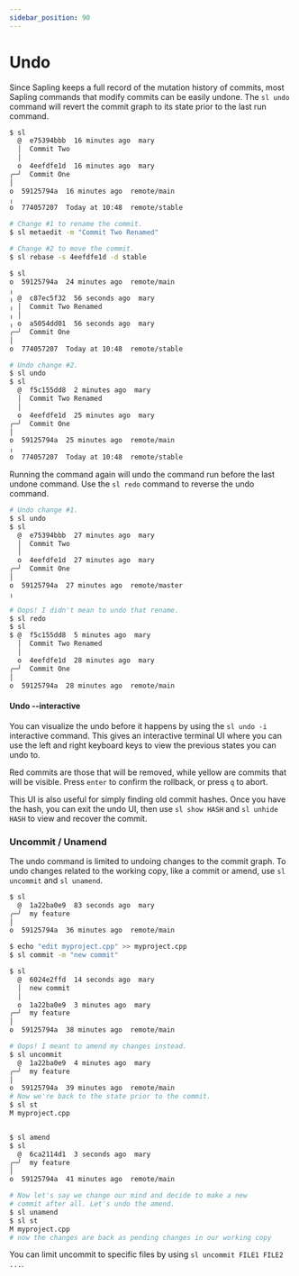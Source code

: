 ```yaml
---
sidebar_position: 90
---
```


# Undo

Since Sapling keeps a full record of the mutation history of commits, most Sapling commands that modify commits can be easily undone.  The `sl undo` command will revert the commit graph to its state prior to the last run command.

```bash
$ sl
  @  e75394bbb  16 minutes ago  mary
  │  Commit Two
  │
  o  4eefdfe1d  16 minutes ago  mary
╭─╯  Commit One
│
o  59125794a  16 minutes ago  remote/main
╷
o  774057207  Today at 10:48  remote/stable

# Change #1 to rename the commit.
$ sl metaedit -m "Commit Two Renamed"

# Change #2 to move the commit.
$ sl rebase -s 4eefdfe1d -d stable

$ sl
o  59125794a  24 minutes ago  remote/main
╷
╷ @  c87ec5f32  56 seconds ago  mary
╷ │  Commit Two Renamed
╷ │
╷ o  a5054dd01  56 seconds ago  mary
╭─╯  Commit One
│
o  774057207  Today at 10:48  remote/stable

# Undo change #2.
$ sl undo
$ sl
  @  f5c155dd8  2 minutes ago  mary
  │  Commit Two Renamed
  │
  o  4eefdfe1d  25 minutes ago  mary
╭─╯  Commit One
│
o  59125794a  25 minutes ago  remote/main
╷
o  774057207  Today at 10:48  remote/stable

```

Running the command again will undo the command run before the last undone command. Use the `sl redo` command to reverse the undo command.


```bash
# Undo change #1.
$ sl undo
$ sl
  @  e75394bbb  27 minutes ago  mary
  │  Commit Two
  │
  o  4eefdfe1d  27 minutes ago  mary
╭─╯  Commit One
│
o  59125794a  27 minutes ago  remote/master
╷

# Oops! I didn't mean to undo that rename.
$ sl redo
$ sl
$ @  f5c155dd8  5 minutes ago  mary
  │  Commit Two Renamed
  │
  o  4eefdfe1d  28 minutes ago  mary
╭─╯  Commit One
│
o  59125794a  28 minutes ago  remote/main
```

#### Undo --interactive

You can visualize the undo before it happens by using the `sl undo -i`
interactive command. This gives an interactive terminal UI where you can use the
left and right keyboard keys to view the previous states you can undo to.

Red commits are those that will be removed, while yellow are commits that will be
visible. Press `enter` to confirm the rollback, or press `q` to abort.

This UI is also useful for simply finding old commit hashes. Once you have the
hash, you can exit the undo UI, then use `sl show HASH` and `sl unhide HASH` to
view and recover the commit.

### Uncommit / Unamend

The undo command is limited to undoing changes to the commit graph. To undo changes related to the working copy, like a commit or amend, use `sl uncommit` and `sl unamend`.


```bash
$ sl
  @  1a22ba0e9  83 seconds ago  mary
╭─╯  my feature
│
o  59125794a  36 minutes ago  remote/main

$ echo "edit myproject.cpp" >> myproject.cpp
$ sl commit -m "new commit"

$ sl
  @  6024e2ffd  14 seconds ago  mary
  │  new commit
  │
  o  1a22ba0e9  3 minutes ago  mary
╭─╯  my feature
│
o  59125794a  38 minutes ago  remote/main

# Oops! I meant to amend my changes instead.
$ sl uncommit
  @  1a22ba0e9  4 minutes ago  mary
╭─╯  my feature
│
o  59125794a  39 minutes ago  remote/main
# Now we're back to the state prior to the commit.
$ sl st
M myproject.cpp


$ sl amend
$ sl
  @  6ca2114d1  3 seconds ago  mary
╭─╯  my feature
│
o  59125794a  41 minutes ago  remote/main

# Now let's say we change our mind and decide to make a new
# commit after all. Let's undo the amend.
$ sl unamend
$ sl st
M myproject.cpp
# now the changes are back as pending changes in our working copy
```

You can limit uncommit to specific files by using `sl uncommit FILE1 FILE2 ...`.

